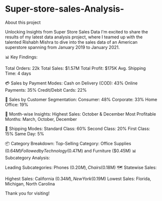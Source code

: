 # Super-store-sales-Analysis-
About this project

Unlocking Insights from Super Store Sales Data I'm excited to share the results of my latest data analysis project, where I teamed up with the talented Rishabh Mishra to dive into the sales data of an American superstore spanning from January 2019 to January 2021.

📊 Key Findings:

Total Orders: 22k
Total Sales: $1.57M
Total Profit: $175K
Avg. Shipping Time: 4 days

💳  Sales by Payment Modes:
Cash on Delivery (COD): 43%
Online Payments: 35%
Credit/Debit Cards: 22%

🎯  Sales by Customer Segmentation:
Consumer: 48%
Corporate: 33%
Home Office: 19%

📆 Month-wise Insights:
Highest Sales: October & December
Most Profitable Months: March, October, December

🚚 Shipping Modes:
Standard Class: 60%
Second Class: 20%
First Class: 15%
Same Day: 5%

📦 Category Breakdown:
Top-Selling Category: Office Supplies ($0.64M)
Followed by Technology ($0.47M) and Furniture ($0.45M)
📊 Subcategory Analysis:

Leading Subcategories: Phones ($0.20M), Chairs ($0.18M)
🗺️ Statewise Sales:

Highest Sales: California ($0.34M), New York ($0.19M)
Lowest Sales: Florida, Michigan, North Carolina

 Thank you for visiting!
